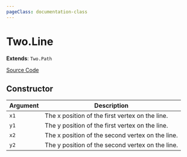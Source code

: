 ```yaml
---
pageClass: documentation-class
---
```


# Two.Line


<div class="extends">

__Extends__: `Two.Path`

</div>





<div class="meta">

  [Source Code](https://github.com/jonobr1/two.js/blob/dev/src/shapes/line.js#L7)

</div>



## Constructor


| Argument | Description |
| ---- | ----------- |
|  `x1`  | The x position of the first vertex on the line. |
|  `y1`  | The y position of the first vertex on the line. |
|  `x2`  | The x position of the second vertex on the line. |
|  `y2`  | The y position of the second vertex on the line. |


